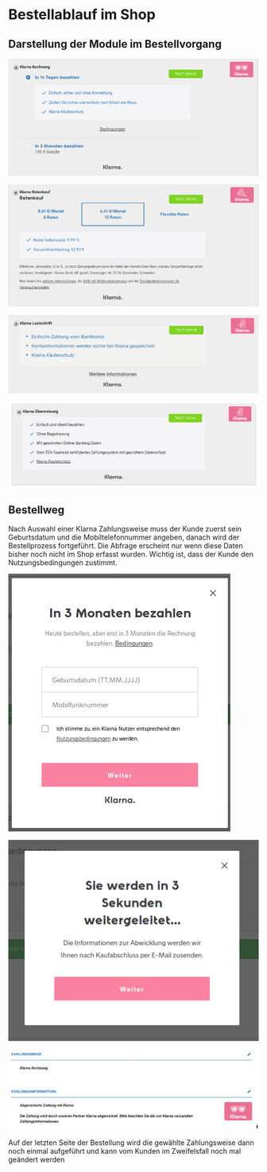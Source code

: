 # Bestellablauf im Shop 

## Darstellung der Module im Bestellvorgang 

![](Bilder/klarna_20180111_025.png "Klarna Rechnung")

![](Bilder/klarna_20180111_026.png "Klarna Ratenkauf")

![](Bilder/klarna_20180111_027.png "Klarna Lastschrift")

![](Bilder/klarna_ueberweisung.png "Klarna Überweisung")

## Bestellweg 

Nach Auswahl einer Klarna Zahlungsweise muss der Kunde zuerst sein Geburtsdatum und die Mobiltelefonnummer angeben, danach wird der Bestellprozess fortgeführt. Die Abfrage erscheint nur wenn diese Daten bisher noch nicht im Shop erfasst wurden. Wichtig ist, dass der Kunde den Nutzungsbedingungen zustimmt.

![](Bilder/klarna_20180111_020.png "Eingabe Geburtsdatum und Mobilfunknummer")

![](Bilder/klarna_20180111_021.png "Weiterleitung zu Klarna")

![](Bilder/20180118_004.png "Zahlungsinformation")

Auf der letzten Seite der Bestellung wird die gewählte Zahlungsweise dann noch einmal aufgeführt und kann vom Kunden im Zweifelsfall noch mal geändert werden



